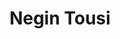 ---
layout: member
weight: 200
title: Negin Tousi
status: alumni
degree: BASc thesis
alumni_position: Environmental Engineer, Opus International
---